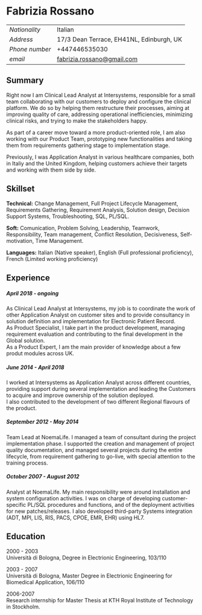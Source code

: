 # Fabrizia Rossano

| | |
|---|---|
|*Nationality*| Italian|
|*Address*|17/3 Dean Terrace, EH41NL, Edinburgh, UK|
|*Phone number*| +447446535030|
|*email*|fabrizia.rossano@gmail.com|

## Summary
Right now I am Clinical Lead Analyst at Intersystems, responsible for a small
team collaborating with our customers to deploy and configure the clinical
platform. We do so by helping them restructure their processes, aiming at
improving quality of care, addressing operational inefficiencies, minimizing
clinical risks, and trying to make the stakeholders happy.

As part of a career move toward a more product-oriented role, I am also working
with our Product Team, prototyping new functionalities and taking them from requirements gathering stage to implementation stage.

Previously, I was Application Analyst in various healthcare companies, both in
Italiy and the United Kingdom, helping customers achieve their targets and
working with them side by side.

## Skillset
**Technical:** Change Management, Full Project Lifecycle Management, Requirements Gathering, Requirement Analysis, Solution design, Decision Support Systems, Troubleshooting, SQL, PL/SQL.

**Soft:** Comunication, Problem Solving, Leadership, Teamwork, Responsibility, Team management, Conflict Resolution, Decisiveness, Self-motivation, Time Management.

**Languages:** Italian (Native speaker), English (Full professional proficiency),
French (Limited working proficiency)

## Experience

##### April 2018 - ongoing

As Clinical Lead Analyst at Intersystems, my job is to coordinate the work of other Application Analyst on customer sites and to provide consultancy in solution definition and implementation for Electronic Patient Record. <br>
As Product Specialist, I take part in the product development, managing requirement evaluation and contributing to the final development in the Global solution. <br>
As a Product Expert, I am the main provider of knowledge about a few produt modules across UK.

##### June 2014 - April 2018
I worked at Intersystems as Application Analyst across different countries, providing support during several implementation and leading the Customers to acquire and improve ownership of the solution deployed.<br>
I also contributed to the development of two different Regional flavours of the product.

##### September 2012 - May 2014

Team Lead at NoemaLife. I managed a team of consultant during the project implementation phase. I supported the creation and management of project quality documentation, and managed several projects during the entire lifecycle, from requirement gathering to go-live, with special attention to the training process.

##### October 2007 - August 2012
Analyst at NoemaLife. My main responsibility were around installation and system configuration activities. I was on charge of developing customer-specific PL/SQL procedures and functions, and of the deployment activities for new patches/releases.
I also developed third-party Systems integration (ADT, MPI, LIS, RIS, PACS, CPOE, EMR, EHR) using HL7.


## Education
2000 - 2003 <br>
Università di Bologna, Degree in Electrionic Engineering, 103/110

2003 - 2007 <br>
Università di Bologna, Master Degree in Electrionic Engineering for Biomedical Application, 106/110

2006-2007<br>
Research internship for Master Thesis at KTH Royal Institute of Technology in Stockholm.
